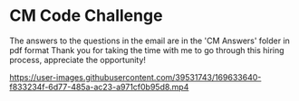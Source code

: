 # CM Code Challenge

The answers to the questions in the email are in the 'CM Answers' folder in pdf format
Thank you for taking the time with me to go through this hiring process, appreciate the opportunity!



https://user-images.githubusercontent.com/39531743/169633640-f833234f-6d77-485a-ac23-a971cf0b95d8.mp4

